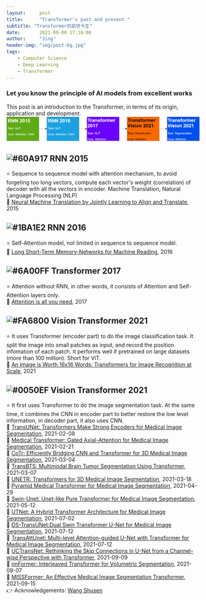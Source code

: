 ```yaml
---
layout:     post
title:      "Transformer's past and present."
subtitle: "Transformer的前世今生"
date:       2021-09-08 17:16:00
author:     "Jing"
header-img: "img/post-bg.jpg"
tags:
    - Computer Science
    - Deep Learning
    - Transformer
---
```


### Let you know the principle of AI models from excellent works
This post is an introduction to the Transformer, in terms of its origin, application and development.
![roadmap](/img/20210908_transformer.png)

## ![#60A917](https://via.placeholder.com/60/60A917/FFFFFF?text=2015) RNN 2015
⭐ Sequence to sequence model with attention mechanism, to avoid forgeting too long vectors, compute each vector's weight (correlation) of decoder with all the vectors in encoder. Machine Translation, Natural Language Processing (NLP)    
📄 [Neural Machine Translation by Jointly Learning to Align and Translate](https://arxiv.org/abs/1409.0473), 2015
## ![#1BA1E2](https://via.placeholder.com/60/1BA1E2/FFFFFF?text=2016) RNN 2016    
⭐ Self-Attention model, not limited in sequence to sequence model.   
📄 [Long Short-Term Memory-Networks for Machine Reading](https://arxiv.org/abs/1601.06733), 2016
## ![#6A00FF](https://via.placeholder.com/60/6A00FF/FFFFFF?text=2017) Transformer 2017
⭐ Attention without RNN, in other words, it consists of Attention and Self-Attention layers only.    
📄 [Attention is all you need](https://proceedings.neurips.cc/paper/2017/file/3f5ee243547dee91fbd053c1c4a845aa-Paper.pdf), 2017
## ![#FA6800](https://via.placeholder.com/60/FA6800/000000?text=2021) Vision Transformer 2021
⭐ It uses Transformer (encoder part) to do the image classification task. It split the image into small patches as input, and record the position infomation of each patch. It performs well if pretrained on large datasets (more than 100 million). Short for ViT.     
📄 [An Image is Worth 16x16 Words: Transformers for Image Recognition at Scale](https://arxiv.org/abs/2010.11929), 2021
## ![#0050EF](https://via.placeholder.com/60/0050EF/FFFFFF?text=2021) Vision Transformer 2021
⭐ It first uses Transformer to do the image segmentation task. At the same time, it combines the CNN in encoder part to better restore the low level information, in decoder part, it also uses CNN.    
📄 [TransUNet: Transformers Make Strong Encoders for Medical Image Segmentation](https://arxiv.org/abs/2102.04306), 2021-02-08    
📄 [Medical Transformer: Gated Axial-Attention for Medical Image Segmentation](https://arxiv.org/abs/2102.10662), 2021-02-21   
📄 [CoTr: Efficiently Bridging CNN and Transformer for 3D Medical Image Segmentation](https://arxiv.org/abs/2103.03024), 2021-03-04   
📄 [TransBTS: Multimodal Brain Tumor Segmentation Using Transformer](https://arxiv.org/abs/2103.04430), 2021-03-07    
📄 [UNETR: Transformers for 3D Medical Image Segmentation](https://arxiv.org/abs/2103.10504), 2021-03-18    
📄 [Pyramid Medical Transformer for Medical Image Segmentation](https://arxiv.org/abs/2104.14702), 2021-04-29     
📄 [Swin-Unet: Unet-like Pure Transformer for Medical Image Segmentation](https://arxiv.org/abs/2105.05537), 2021-05-12    
📄 [UTNet: A Hybrid Transformer Architecture for Medical Image Segmentation](https://arxiv.org/abs/2107.00781), 2021-07-02    
📄 [DS-TransUNet:Dual Swin Transformer U-Net for Medical Image Segmentation](https://arxiv.org/abs/2106.06716), 2021-07-12    
📄 [TransAttUnet: Multi-level Attention-guided U-Net with Transformer for Medical Image Segmentation](https://arxiv.org/abs/2107.05274), 2021-07-12    
📄 [UCTransNet: Rethinking the Skip Connections in U-Net from a Channel-wise Perspective with Transformer](https://arxiv.org/abs/2109.04335), 2021-09-09   
📄 [nnFormer: Interleaved Transformer for Volumetric Segmentation](https://arxiv.org/abs/2109.03201), 2021-09-07    
📄 [MISSFormer: An Effective Medical Image Segmentation Transformer](https://arxiv.org/abs/2109.07162v1), 2021-09-15                
👉 Acknowledgements: [Wang Shusen](https://youtu.be/aButdUV0dxI)
